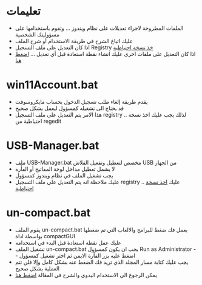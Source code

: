 # تعليمات
* الملفات المطروحة لاجراء تعديلات على نظام ويندوز ... وتقوم باستخدامها على مسؤوليتك الشخصية
* عليك اتباع الشرح في طريقة الاستخدام أو شرح الملف
* اذا كان التعديل على ملف التسجيل Registry <a href="https://ed3s.com/398" taregt="_blank">خذ نسخة احتياطية</a>
* اذا كان التعديل على ملفات اخرى عليك انشاء نقطة استعادة قبل أي تعديل ... <a href="https://ed3s.com/13065" target="_blank"> اضغط هنا </a>
  
# win11Account.bat
* يقدم طريقة إلغاء طلب تسجيل الدخول بحساب مايكروسوفت
* قد يحتاج الى تشغيله كمسؤول ليعمل بشكل صحيح
* هذا الامر يتم التعديل على ملف التسجيل registry .. لذلك يجب عليك اخذ نسخة احتياطية من regedit
# USB-Manager.bat
* ملف USB-Manager.bat مخصص لتعطيل وتفعيل الفلاش USB من الجهاز
* لا يشمل تعطيل مداخل لوحة المفاتيح أو الفأرة
* يجب تشغيل الملف في نظام ويندوز كمسؤول
* عليك ملاحظة انه يتم التعديل على ملف التسجيل registry .. عليك <a href="https://ed3s.com/13895">اخذ نسخة احتياطية</a>
# un-compact.bat
* يقوم الملف un-compact.bat بعمل فك ضغط للبرامج والالعاب التي تم ضغطها بواسطة اداة compactGUI
* عليك عمل نقطة استعادة قبل البدء في استخدامه
* تشغيل الملف un-compact.bat يجب ان يكون كمسؤول Run as Administrator -- اضغط عليه بزر الفأرة الايمن ثم اختر تشغيل كمسؤول
* يجب عليك كتابة مسار المجلد الذي تريد فك الضغط عنه بشكل كامل وإلا فلن تتم العملية بشكل صحيح
* يمكن الرجوع الى الاستخدام اليدوي والشرح في المقالة <a href="https://ed3s.com/30246" target="_blank"> اضغط هنا </a>
